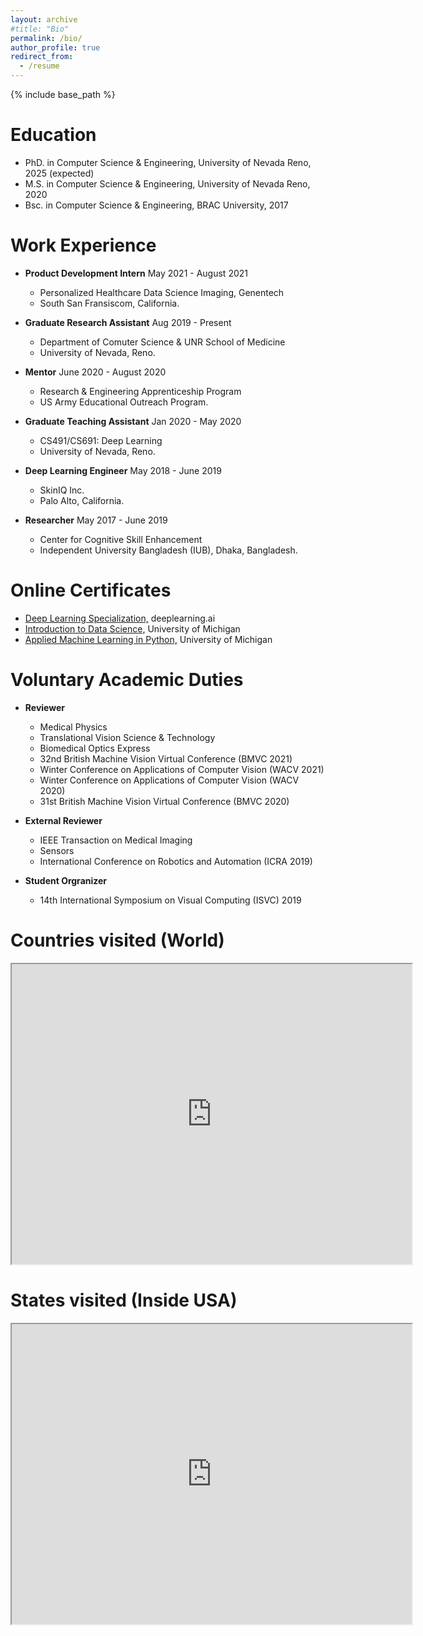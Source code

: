 ```yaml
---
layout: archive
#title: "Bio"
permalink: /bio/
author_profile: true
redirect_from:
  - /resume
---
```


{% include base_path %}

Education
======
* PhD. in Computer Science & Engineering, University of Nevada Reno, 2025 (expected)
* M.S. in Computer Science & Engineering, University of Nevada Reno, 2020
* Bsc. in Computer Science & Engineering, BRAC University, 2017

Work Experience
======
* <b>Product Development Intern</b> May 2021 - August 2021
  * Personalized Healthcare Data Science Imaging, Genentech
  * South San Fransiscom, California.

* <b>Graduate Research Assistant</b> Aug 2019 - Present
  * Department of Comuter Science & UNR School of Medicine
  * University of Nevada, Reno.

* <b>Mentor</b> June 2020 - August 2020
  * Research & Engineering Apprenticeship Program
  * US Army Educational Outreach Program.

* <b>Graduate Teaching Assistant</b> Jan 2020 - May 2020
  * CS491/CS691: Deep Learning
  * University of Nevada, Reno.

* <b>Deep Learning Engineer</b> May 2018 - June 2019
  * SkinIQ Inc.
  * Palo Alto, California.

* <b>Researcher</b> May 2017 - June 2019
  * Center for Cognitive Skill Enhancement
  * Independent University Bangladesh (IUB), Dhaka, Bangladesh.

Online Certificates
=====
  * [Deep Learning Specialization,](https://www.coursera.org/account/accomplishments/specialization/NM9SMAJW9USM) deeplearning.ai
  * [Introduction to Data Science,](https://www.coursera.org/account/accomplishments/verify/XYQ25BJD9PA6) University of Michigan
  * [Applied Machine Learning in Python,](https://www.coursera.org/account/accomplishments/verify/LS77LUGT2WBK) University of Michigan


Voluntary Academic Duties
======
* <b>Reviewer</b>
  * Medical Physics
  * Translational Vision Science & Technology
  * Biomedical Optics Express
  * 32nd British Machine Vision Virtual Conference (BMVC 2021)
  * Winter Conference on  Applications of Computer Vision (WACV 2021)
  * Winter Conference on  Applications of Computer Vision (WACV 2020)
  * 31st British Machine Vision Virtual Conference (BMVC 2020)

* <b>External Reviewer</b>
  * IEEE Transaction on Medical Imaging
  * Sensors
  * International Conference on Robotics and Automation (ICRA 2019)

* <b>Student Orgranizer</b>
  * 14th International Symposium on Visual Computing (ISVC) 2019

Countries visited (World)
===================
<iframe src="https://www.google.com/maps/d/embed?mid=14QlaGA9XWxLp-_7S_NxesmRvouCKec2g" width="640" height="480"></iframe>

States visited (Inside USA)
=====================
<iframe src="https://www.google.com/maps/d/embed?mid=1n_JHvjW-8TZIGU1UFSMssBHt0zeGC13n" width="640" height="480"></iframe>